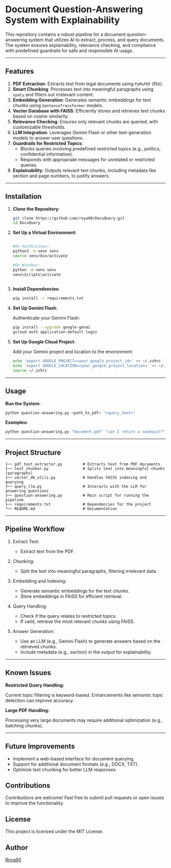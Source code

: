# **Document Question-Answering System with Explainability**

This repository contains a robust pipeline for a document question-answering system that utilizes AI to extract, process, and query documents. The system ensures explainability, relevance checking, and compliance with predefined guardrails for safe and responsible AI usage.

---

## **Features**

1. **PDF Extraction**: Extracts text from legal documents using `PyMuPDF` (fitz).
2. **Smart Chunking**: Processes text into meaningful paragraphs using `spaCy` and filters out irrelevant content.
3. **Embedding Generation**: Generates semantic embeddings for text chunks using `SentenceTransformer` models.
4. **Vector Database with FAISS**: Efficiently stores and retrieves text chunks based on cosine similarity.
5. **Relevance Checking**: Ensures only relevant chunks are queried, with customizable thresholds.
6. **LLM Integration**: Leverages Gemini Flash or other text-generation models to answer user questions.
7. **Guardrails for Restricted Topics**:
   - Blocks queries involving predefined restricted topics (e.g., politics, confidential information).
   - Responds with appropriate messages for unrelated or restricted queries.
8. **Explainability**: Outputs relevant text chunks, including metadata like section and page numbers, to justify answers.

---

## **Installation**

1. **Clone the Repository**:
   ```bash
   git clone https://github.com/roya90/DocuQuery.git
   cd DocuQuery


2. **Set Up a Virtual Environment**:
   ```bash
   
   #On macOS/Linux:
   python3 -m venv venv
   source venv/bin/activate 

   #On Windows:
   python -m venv venv
   venv\Scripts\activate 
    

3. **Install Dependencies**:

    ```bash
    pip install -r requirements.txt

4. **Set Up Gemini Flash**:

    Authenticate your Gemini Flash:
    ```bash
    pip install --upgrade google-genai
    gcloud auth application-default login


4. **Set Up Google Cloud Project**:

    Add your Gemini project and location to the environment: 

    ```bash
    echo 'export GOOGLE_PROJECT=<your_google_project_id>' >> ~/.zshrc                            
    echo 'export GOOGLE_LOCATION=<your_google_project_location>' >> ~/.zshrc
    source ~/.zshrc
    
---
## **Usage**
**Run the System**:
```bash 
python question-answering.py <path_to_pdf> "<query_text>"
```

**Examples:**
```bash 
python question-answering.py "document.pdf" "can I return a swimsuit?"
```
---
## **Project Structure**
```
├── pdf_text_extractor.py         # Extracts text from PDF documents
├── text_chunker.py               # Splits text into meaningful chunks (paragraphs)
├── vector_db_utils.py            # Handles FAISS indexing and querying
├── query_llm.py                  # Interacts with the LLM for answering questions
├── question-answering.py         # Main script for running the pipeline
├── requirements.txt              # Dependencies for the project
└── README.md                     # Documentation
```
---
## **Pipeline Workflow**

1. Extract Text:

    - Extract text from the PDF.
2. Chunking:

    - Split the text into meaningful paragraphs, filtering irrelevant data.
3. Embedding and Indexing:

    - Generate semantic embeddings for the text chunks.
    - Store embeddings in FAISS for efficient retrieval.
4. Query Handling:

    - Check if the query relates to restricted topics.
    - If valid, retrieve the most relevant chunks using FAISS.

5. Answer Generation:

    - Use an LLM (e.g., Gemini Flash) to generate answers based on the retrieved chunks.
    - Include metadata (e.g., section) in the output for explainability.

---
## **Known Issues**
**Restricted Query Handling:**

Current topic filtering is keyword-based. Enhancements like semantic topic detection can improve accuracy.

**Large PDF Handling:**

Processing very large documents may require additional optimization (e.g., batching chunks).

---
## Future Improvements
- Implement a web-based interface for document querying.
- Support for additional document formats (e.g., DOCX, TXT).
- Optimize text chunking for better LLM responses.

## Contributions
Contributions are welcome! Feel free to submit pull requests or open issues to improve the functionality.

## License
This project is licensed under the MIT License.

## Author
[Roya90](https://github.com/roya90)